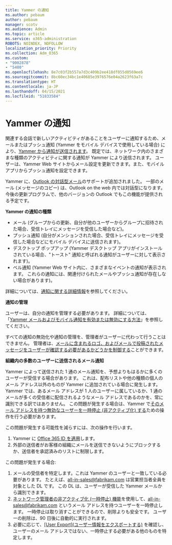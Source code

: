 ```yaml
---
title: Yammer の通知
ms.author: pebaum
author: pebaum
manager: scotv
ms.audience: Admin
ms.topic: article
ms.service: o365-administration
ROBOTS: NOINDEX, NOFOLLOW
localization_priority: Priority
ms.collection: Adm_O365
ms.custom:
- "9002878"
- "5480"
ms.openlocfilehash: 8e7c03f2b557a7d3c409b2ee418df055d0569ee6
ms.sourcegitcommit: 8bc60ec34bc1e40685e3976576e04a2623f63a7c
ms.translationtype: HT
ms.contentlocale: ja-JP
ms.lasthandoff: 04/15/2021
ms.locfileid: "51833584"
---
```

# <a name="notifications-in-yammer"></a>Yammer の通知

関連する会話で新しいアクティビティがあることをユーザーに通知するため、メールまたはプッシュ通知 (Yammer をモバイル デバイスで使用している場合) により、[Yammer から通知が送信されます](https://support.microsoft.com/en-gb/office/enable-or-disable-yammer-email-and-phone-notifications-93e530e0-189f-4768-8f28-7683d48cc996)。 既定では、ネットワーク内のさまざまな種類のアクティビティに関する通知が Yammer により送信されます。 ユーザーは、Yammer Web サイトからメール設定を更新できます。また、モバイル アプリからプッシュ通知を設定できます。 

Yammer に、[Outlook の対話型メール](https://techcommunity.microsoft.com/t5/outlook-blog/interactive-yammer-emails-in-outlook-on-the-web-are-here/ba-p/1209420)のサポートが追加されました。 一部のメール (メッセージのコピー) は、Outlook on the web 内では対話型になります。 今後の更新プログラムで、他のバージョンの Outlook でもこの機能が提供される予定です。

**Yammer の通知の種類**

- メール (グループからの更新、自分が他のユーザーからグループに招待された場合、受信トレイにメッセージを受信した場合など)。
- プッシュ通知 (自分がメンションされた場合、受信トレイにメッセージを受信した場合などにモバイル デバイスに送信されます)。
- デスクトップ ポップアップ (Yammer デスクトップ アプリがインストールされている場合、"トースト" 通知と呼ばれる通知がユーザーに対して表示されます)。
- ベル通知 (Yammer Web サイト内に、さまざまなイベントの通知が表示されます。 これらの通知には、関連付けられたメールやプッシュ通知が存在しない場合があります)。

詳細については、[通知に関する詳細情報](https://support.microsoft.com/en-gb/office/enable-or-disable-yammer-email-and-phone-notifications-93e530e0-189f-4768-8f28-7683d48cc996)を参照してください。

**通知の管理**

ユーザーは、自分の通知を管理する必要があります。 詳細については、「[Yammer メールおよびモバイル通知を有効または無効にする方法](https://support.microsoft.com/en-gb/office/enable-or-disable-yammer-email-and-phone-notifications-93e530e0-189f-4768-8f28-7683d48cc996)」を参照してください。 

すべての通知の無効化や通知の管理を、管理者がユーザーに代わって行うことはできません。 管理者は、[メールに含まれるロゴ、およびメールで投稿されたメッセージをユーザーが確認する必要があるかどうかを制御する](https://docs.microsoft.com/yammer/configure-your-yammer-network/configure-email-and-yammer)ことができます。

**組織内の多数のユーザーに送信されるメール通知**

Yammer によって送信された 1 通のメール通知を、予想よりもはるかに多くのユーザーが受信する場合があります。 これは、配布リストや他の種類の個人のメール アドレス以外のものが Yammer に追加されている場合に発生します。 Yammer では、あるメール アドレスが 1 人のユーザーに属しているか、1 通のメールが多くの受信者に配信されるようなメール アドレスであるのかを、常に識別できる訳ではありません。 この問題が発生する場合は、Yammer で[そのメール アドレスを持つ無効なユーザーを一時停止 (非アクティブ化) する](https://docs.microsoft.com/yammer/manage-yammer-users/add-block-or-remove-users#remove-users)ための操作を行う必要があります。 

この問題が発生する可能性を減らすには、次の操作を行います。

1. Yammer に [Office 365 ID を適用](https://docs.microsoft.com/yammer/configure-your-yammer-network/enforce-office-365-identity)します。
2. 外部の送信者がお客様の組織にメールを送信できないようにブロックするか、送信者を承認済みのリストに制限します。

この問題が発生する場合:

1. メールの受信者を特定します。これは Yammer のユーザーと一致している必要があります。 たとえば、all-in-sales@fabrikam.com は営業担当者全員を対象とした DL です。 この DL は、ユーザーが受信した Yammer メールから識別できます。
2. [ネットワーク管理者の非アクティブ化 (一時停止) 機能](https://docs.microsoft.com/yammer/manage-yammer-users/add-block-or-remove-users#remove-users)を使用して、all-in-sales@fabrikam.com というメール アドレスを持つユーザーを一時停止します。 一時停止は取り消すことができるので、削除よりも安全です。 ユーザーの削除は、90 日後に自動的に実行されます。
3. 必要に応じて、[[User Export]\(ユーザー情報をエクスポートする\)](https://docs.microsoft.com/yammer/manage-security-and-compliance/export-yammer-enterprise-data#ExportUsers) を確認し、ユーザーのメール アドレスではない、一時停止する必要がある他のものを特定します。
